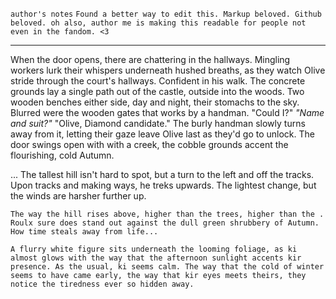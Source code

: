 `author's notes` 
 `Found a better way to edit this. Markup beloved. Github beloved.
 oh also, author me is making this readable for people not even in the fandom. <3`  
*** 
When the door opens, there are chattering in the hallways. 
Mingling workers lurk their whispers underneath hushed breaths, as they watch Olive stride through the court's hallways. Confident in his walk. 
The concrete grounds lay a single path out of the castle, outside into the woods. Two wooden benches either side, day and night, their stomachs to the sky. Blurred were the wooden gates that works by a handman. 
"Could I?"
*"Name and suit?"*
"Olive, Diamond candidate."
The burly handman slowly turns away from it, letting their gaze leave Olive last as they'd go to unlock. The door swings open with with a creek, the cobble grounds accent the flourishing, cold Autumn. 

... The tallest hill isn't hard to spot, but a turn to the left and off the tracks. Upon tracks and making ways, he treks upwards. 
The lightest change, but the winds are harsher further up. 

    The way the hill rises above, higher than the trees, higher than the . Roulx sure does stand out against the dull green shrubbery of Autumn. How time steals away from life...

    A flurry white figure sits underneath the looming foliage, as ki almost glows with the way that the afternoon sunlight accents kir presence. As the usual, ki seems calm. The way that the cold of winter seems to have came early, the way that kir eyes meets theirs, they notice the tiredness ever so hidden away.
